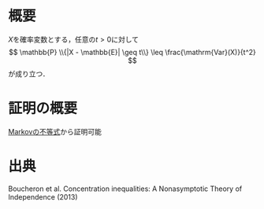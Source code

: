# 概要
$X$を確率変数とする，任意の$t>0$に対して
$$
\mathbb{P} \\{|X - \mathbb{E}| \geq t\\} \leq \frac{\mathrm{Var}(X)}{t^2}
$$
が成り立つ．

# 証明の概要
[Markovの不等式](markov_inequality)から証明可能

# 出典
Boucheron et al. Concentration inequalities: A Nonasymptotic Theory of Independence (2013)
